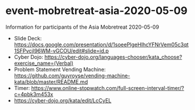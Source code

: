 # event-mobretreat-asia-2020-05-09
Information for participants of the Asia Mobretreat 2020-05-09

* Slide Deck: https://docs.google.com/presentation/d/1soeePlgeHIhcYFNrVem05c3qt1SFPvcjI96WM-vGCOU/edit#slide=id.p
* Cyber Dojo: https://cyber-dojo.org/languages-chooser/kata_choose?exercise_name=(Verbal)
* Problem Statement Vending Machine: https://github.com/guyroyse/vending-machine-kata/blob/master/README.md
* Timer: https://www.online-stopwatch.com/full-screen-interval-timer/?c=4pbk3m453x
* https://cyber-dojo.org/kata/edit/LcCyEL
